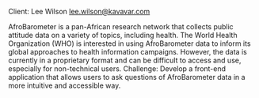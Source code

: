 Client: Lee Wilson <lee.wilson@kavavar.com>

AfroBarometer is a pan-African research network that collects public
attitude data on a variety of topics, including health. The World Health
Organization (WHO) is interested in using AfroBarometer data to inform
its global approaches to health information campaigns. However, the data
is currently in a proprietary format and can be difficult to access and
use, especially for non-technical users. Challenge: Develop a front-end
application that allows users to ask questions of AfroBarometer data in
a more intuitive and accessible way.